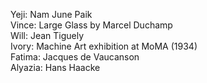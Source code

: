 Yeji: Nam June Paik  
Vince: Large Glass by Marcel Duchamp  
Will: Jean Tiguely  
Ivory: Machine Art exhibition at MoMA (1934)  
Fatima: Jacques de Vaucanson  
Alyazia: Hans Haacke
